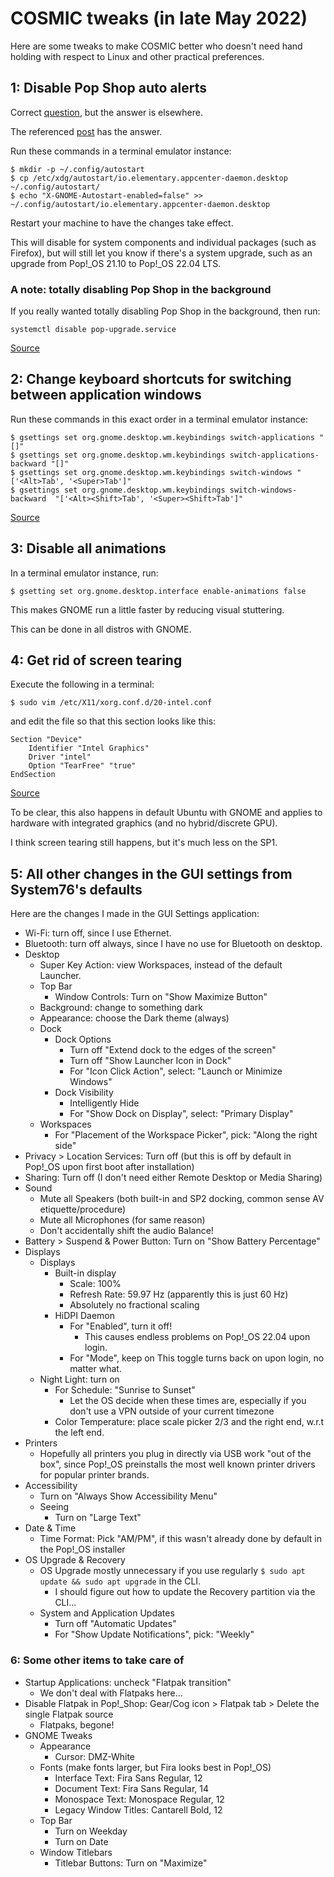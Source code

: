 # COSMIC tweaks (in late May 2022)

Here are some tweaks to make COSMIC better who doesn't need hand holding with respect to Linux and other practical preferences.

## 1: Disable Pop Shop auto alerts

Correct [question](https://old.reddit.com/r/pop_os/comments/rj6k8u/remove_app_suggestions_in_launcher/), but the answer is elsewhere.

The referenced [post](https://old.reddit.com/r/pop_os/comments/rdz3as/how_to_completely_disable_pop_shop/ho4u4bq/) has the answer.

Run these commands in a terminal emulator instance:
```
$ mkdir -p ~/.config/autostart
$ cp /etc/xdg/autostart/io.elementary.appcenter-daemon.desktop ~/.config/autostart/
$ echo "X-GNOME-Autostart-enabled=false" >> ~/.config/autostart/io.elementary.appcenter-daemon.desktop
```

Restart your machine to have the changes take effect.

This will disable for system components and individual packages (such as Firefox), but will still let you know if there's a system upgrade, such as an upgrade from Pop!\_OS 21.10 to Pop!\_OS 22.04 LTS.

### A note: totally disabling Pop Shop in the background

If you really wanted totally disabling Pop Shop in the background, then run:
```
systemctl disable pop-upgrade.service
```

[Source](https://old.reddit.com/r/pop_os/comments/o5s9cx/disable_updates_check_by_popshop_on_startup/)

## 2: Change keyboard shortcuts for switching between application windows

Run these commands in this exact order in a terminal emulator instance:
```
$ gsettings set org.gnome.desktop.wm.keybindings switch-applications "[]"
$ gsettings set org.gnome.desktop.wm.keybindings switch-applications-backward "[]"
$ gsettings set org.gnome.desktop.wm.keybindings switch-windows "['<Alt>Tab', '<Super>Tab']"
$ gsettings set org.gnome.desktop.wm.keybindings switch-windows-backward  "['<Alt><Shift>Tab', '<Super><Shift>Tab']"
```

[Source](https://unix.stackexchange.com/questions/619789/how-do-i-cycle-through-windows-with-alttab-on-pop-os)

## 3: Disable all animations

In a terminal emulator instance, run:
```
$ gsetting set org.gnome.desktop.interface enable-animations false
```

This makes GNOME run a little faster by reducing visual stuttering.

This can be done in all distros with GNOME.

## 4: Get rid of screen tearing

Execute the following in a terminal:
```
$ sudo vim /etc/X11/xorg.conf.d/20-intel.conf
```
and edit the file so that this section looks like this:
```
Section "Device"
    Identifier "Intel Graphics"
    Driver "intel"
    Option "TearFree" "true"
EndSection
```

[Source](https://togaware.com/linux/survivor/Screen_Tearing_on_X11.html)

To be clear, this also happens in default Ubuntu with GNOME and applies to hardware with integrated graphics (and no hybrid/discrete GPU).

I think screen tearing still happens, but it's much less on the SP1.

## 5: All other changes in the GUI settings from System76's defaults

Here are the changes I made in the GUI Settings application:

* Wi-Fi: turn off, since I use Ethernet.
* Bluetooth: turn off always, since I have no use for Bluetooth on desktop.
* Desktop
    * Super Key Action: view Workspaces, instead of the default Launcher.
    * Top Bar
        * Window Controls: Turn on "Show Maximize Button"
    * Background: change to something dark
    * Appearance: choose the Dark theme (always)
    * Dock
        * Dock Options
            * Turn off "Extend dock to the edges of the screen"
            * Turn off "Show Launcher Icon in Dock"
            * For "Icon Click Action", select: "Launch or Minimize Windows"
        * Dock Visibility
            * Intelligently Hide
            * For "Show Dock on Display", select: "Primary Display"
    * Workspaces
        * For "Placement of the Workspace Picker", pick: "Along the right side"
* Privacy > Location Services: Turn off (but this is off by default in Pop!\_OS upon first boot after installation)
* Sharing: Turn off (I don't need either Remote Desktop or Media Sharing)
* Sound
    * Mute all Speakers (both built-in and SP2 docking, common sense AV etiquette/procedure)
    * Mute all Microphones (for same reason)
    * Don't accidentally shift the audio Balance!
* Battery > Suspend & Power Button: Turn on "Show Battery Percentage"
* Displays
    * Displays
        * Built-in display
            * Scale: 100%
            * Refresh Rate: 59.97 Hz (apparently this is just 60 Hz)
            * Absolutely no fractional scaling
        * HiDPI Daemon
            * For "Enabled", turn it off!
                * This causes endless problems on Pop!\_OS 22.04 upon login.
            * For "Mode", keep on
                This toggle turns back on upon login, no matter what.
    * Night Light: turn on
        * For Schedule: "Sunrise to Sunset"
            * Let the OS decide when these times are, especially if you don't use a VPN outside of your current timezone
        * Color Temperature: place scale picker 2/3 and the right end, w.r.t the left end.
* Printers
    * Hopefully all printers you plug in directly via USB work "out of the box", since Pop!\_OS preinstalls the most well known printer drivers for popular printer brands.
* Accessibility
    * Turn on "Always Show Accessibility Menu"
    * Seeing
        * Turn on "Large Text"
* Date & Time
    * Time Format: Pick "AM/PM", if this wasn't already done by default in the Pop!\_OS installer
* OS Upgrade & Recovery
    * OS Upgrade mostly unnecessary if you use regularly `$ sudo apt update && sudo apt upgrade` in the CLI.
        * I should figure out how to update the Recovery partition via the CLI...
    * System and Application Updates
        * Turn off "Automatic Updates"
        * For "Show Update Notifications", pick: "Weekly"

### 6: Some other items to take care of

* Startup Applications: uncheck "Flatpak transition"
    * We don't deal with Flatpaks here...
* Disable Flatpak in Pop!\_Shop: Gear/Cog icon > Flatpak tab > Delete the single Flatpak source
    * Flatpaks, begone!
* GNOME Tweaks
    * Appearance
        * Cursor: DMZ-White
    * Fonts (make fonts larger, but Fira looks best in Pop!\_OS)
        * Interface Text: Fira Sans Regular, 12
        * Document Text: Fira Sans  Regular, 14
        * Monospace Text: Monospace Regular, 12
        * Legacy Window Titles: Cantarell Bold, 12
    * Top Bar
        * Turn on Weekday
        * Turn on Date
    * Window Titlebars
        * Titlebar Buttons: Turn on "Maximize"
